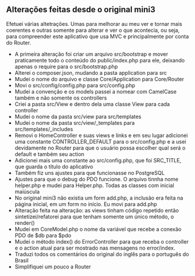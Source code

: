 ## Alterações feitas desde o original mini3

Efetuei várias altetrações. Umas para melhorar au meu ver e tornar mais coerentes e outras somente para alterar e ver o que acontecia, ou seja, para compreender este aplicativo que usa MVC e principalmente por conta do Router.

- A primeira alteração foi criar um arquivo src/bootstrap e mover praticamente todo o conteúdo do public/index.php para ele, deixando apenas o require para o src/bootstrap.php
- Alterei o composer.json, mudando a pasta application para src
- Mudei o nome do arquivo e classe Core/Application para Core/Router
- Movi o src/config/config.php para src/config.php
- Mudei a convenção e os models passei a nomear com CamelCase também e não somente os controllers
- Criei a pasta src/View e dentro dela uma classe View para cada controller
- Mudei o nome da pasta src/view para src/templates
- Mudei o nome da pasta src/view/_templates para src/templates/_includes
- Removi o HomeController e suas views e links e em seu lugar adicionei uma constante CONTROLLER_DEFAULT para o src/config.php e a usei devidamente
  no Router para que o usuário possa escolher qual será o default e também seu action
- Adicionei mais uma constante ao src/config.php, que foi SRC_TITLE, que guarda o título do aplicativo
- Também fiz uns ajustes para que funcionasse no PostgreSQL
- Ajustes para que o debug do PDO funcione. O arquivo tinnha nome helper.php e mudei para Helper.php. Todas as classes com inicial maiúscula
- No original mini3 não existia um form add.php, a inclusão era feita na página inicial, em um form no início. Eu movi para add.php
- Alteração feita na alteração: as views tinham código repetido então sintetizei/refatorei para que tenham somente um único método, o render()
- Mudei em CoreModel.php o nome da variável que recebe a conexão PDO de $db para $pdo
- Mudei o método index() do ErrorController para que receba o controller e o action atual para ser mostrado nas mensagens no error/index.
- Traduzi todos os comentários do original do inglês para o português do Brasil
- Simplifiquei um pouco a Router


